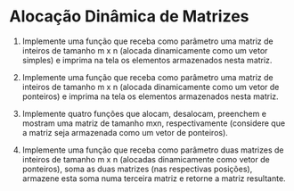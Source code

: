 # Alocação Dinâmica de Matrizes
 
1. Implemente uma função que receba como parâmetro uma matriz de inteiros de tamanho m x
n (alocada dinamicamente como um vetor simples) e imprima na tela os elementos
armazenados nesta matriz.

2. Implemente uma função que receba como parâmetro uma matriz de inteiros de tamanho m x
n (alocada dinamicamente como um vetor de ponteiros) e imprima na tela os elementos
armazenados nesta matriz.

3. Implemente quatro funções que alocam, desalocam, preenchem e mostram uma matriz de
tamanho mxn, respectivamente (considere que a matriz seja armazenada como um vetor de
ponteiros).

4. Implemente uma função que receba como parâmetro duas matrizes de inteiros de tamanho m
x n (alocadas dinamicamente como vetor de ponteiros), soma as duas matrizes (nas
respectivas posições), armazene esta soma numa terceira matriz e retorne a matriz resultante.
